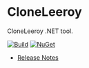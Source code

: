 # CloneLeeroy

CloneLeeroy .NET tool.

[![Build](https://github.com/bgrainger/CloneLeeroy/workflows/Build/badge.svg)](https://github.com/bgrainger/CloneLeeroy/actions?query=workflow%3ABuild) [![NuGet](https://img.shields.io/nuget/v/CloneLeeroy.svg)](https://www.nuget.org/packages/CloneLeeroy)

* [Release Notes](ReleaseNotes.md)
